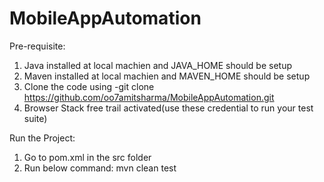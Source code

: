 # MobileAppAutomation

Pre-requisite:
1. Java installed at local machien and JAVA_HOME should be setup
2. Maven installed at local machien and MAVEN_HOME should be setup
3. Clone the code using
   -git clone https://github.com/oo7amitsharma/MobileAppAutomation.git
4. Browser Stack free trail activated(use these credential to run your test suite)

Run the Project:
1. Go to pom.xml in the src folder
2. Run below command:
mvn clean test





